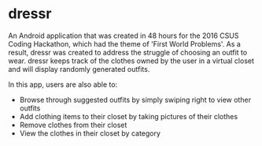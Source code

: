 dressr
============  
An Android application that was created in 48 hours for the 2016 CSUS Coding Hackathon, which had the theme of 'First World Problems'. As a result, dressr was created to address the struggle of choosing an outfit to wear. dressr keeps track of the clothes owned by the user in a virtual closet and will display randomly generated outfits. 

In this app, users are also able to:
- Browse through suggested outfits by simply swiping right to view other outfits
- Add clothing items to their closet by taking pictures of their clothes 
- Remove clothes from their closet 
- View the clothes in their closet by category 
